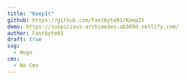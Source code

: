 ```yaml
---
title: "KeepIt"
github: https://github.com/Fastbyte01/KeepIt
demo: https://suspicious-archimedes-ab369d.netlify.com/
author: Fastbyte01
draft: true
ssg:
  - Hugo
cms:
  - No Cms
---
```

